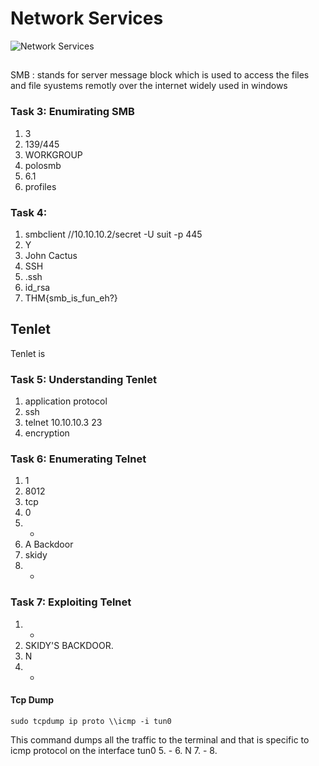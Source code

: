 # Network Services

![[Network Services](https://tryhackme.com/room/networkservices)](https://github.com/user-attachments/assets/0217ac4b-9f9d-4e73-8b3a-7565d13793c9)

##
SMB : stands for server message block which is used to access the files and file syustems remotly over the internet
widely used in windows

### Task 3: Enumirating SMB
1. 3
2. 139/445
3. WORKGROUP
4. polosmb
5. 6.1
6. profiles

### Task 4: 
1. smbclient //10.10.10.2/secret -U suit -p 445
2. Y
3. John Cactus
4. SSH
5. .ssh
6. id_rsa
7. THM{smb_is_fun_eh?}

## Tenlet
Tenlet is
### Task 5: Understanding Tenlet

1. application protocol
2. ssh
3. telnet 10.10.10.3 23
4. encryption

### Task 6: Enumerating Telnet
1. 1
2. 8012
3. tcp
4. 0
5. -
6. A Backdoor
7. skidy
8. -

### Task 7: Exploiting Telnet
1. -
2. SKIDY'S BACKDOOR.
3. N
4. -
#### Tcp Dump
```
sudo tcpdump ip proto \\icmp -i tun0
```
This command dumps all the traffic to the terminal and that is specific to icmp protocol on the interface tun0
5. -
6. N
7. -
8.  
